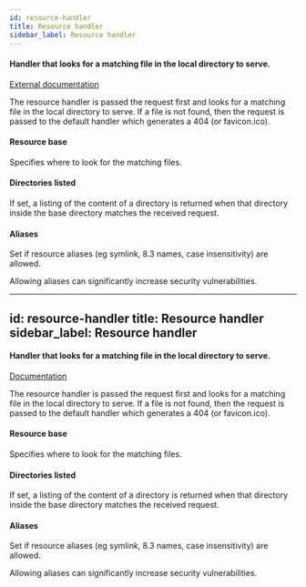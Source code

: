 ```yaml
---
id: resource-handler
title: Resource handler
sidebar_label: Resource handler
---
```

#### Handler that looks for a matching file in the local directory to serve.
<a href="http://wiki.eclipse.org/Jetty/Reference/Jetty_Architecture#Handlers" target="_blank">External documentation</a>

The resource handler is passed the request first and looks for a matching file in the local directory to serve. If a file is not found, then the request is passed to the default handler which generates a 404 (or favicon.ico). 

#### Resource base
Specifies where to look for the matching files.

#### Directories listed
If set, a listing of the content of a directory is returned when that directory inside the base directory matches the received request.

#### Aliases
Set if resource aliases (eg symlink, 8.3 names, case insensitivity) are allowed.

Allowing aliases can significantly increase security vulnerabilities. 

---
id: resource-handler
title: Resource handler
sidebar_label: Resource handler
---
#### Handler that looks for a matching file in the local directory to serve.
<a href="http://wiki.eclipse.org/Jetty/Reference/Jetty_Architecture#Handlers" target="_blank">Documentation</a>

The resource handler is passed the request first and looks for a matching file in the local directory to serve. If a file is not found, then the request is passed to the default handler which generates a 404 (or favicon.ico). 

#### Resource base
Specifies where to look for the matching files.

#### Directories listed
If set, a listing of the content of a directory is returned when that directory inside the base directory matches the received request.

#### Aliases
Set if resource aliases (eg symlink, 8.3 names, case insensitivity) are allowed.

Allowing aliases can significantly increase security vulnerabilities. 

